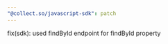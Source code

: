 ```yaml
---
"@collect.so/javascript-sdk": patch
---
```


fix(sdk): used findById endpoint for findById property

